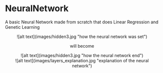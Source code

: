 # NeuralNetwork
A basic Neural Network made from scratch that does Linear Regression and Genetic Learning

<div style="text-align: center;">
![alt text](images/hidden3.jpg "how the neural network was set")
</div>

<p style="text-align: center;">will become</p>

<div style="text-align: center;">
![alt text](images/hidden3.jpg "how the neural network end")
 </div>

<div style="text-align: center;">
![alt text](images/layers_explanation.jpg "explanation of the neural network")
 </div>
